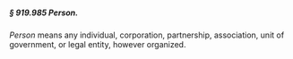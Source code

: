 ##### § 919.985 Person. #####

*Person* means any individual, corporation, partnership, association, unit of government, or legal entity, however organized.